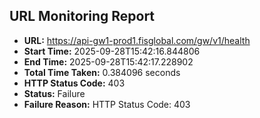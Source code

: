 ## URL Monitoring Report

- **URL:** https://api-gw1-prod1.fisglobal.com/gw/v1/health
- **Start Time:** 2025-09-28T15:42:16.844806
- **End Time:** 2025-09-28T15:42:17.228902
- **Total Time Taken:** 0.384096 seconds
- **HTTP Status Code:** 403
- **Status:** Failure
- **Failure Reason:** HTTP Status Code: 403
